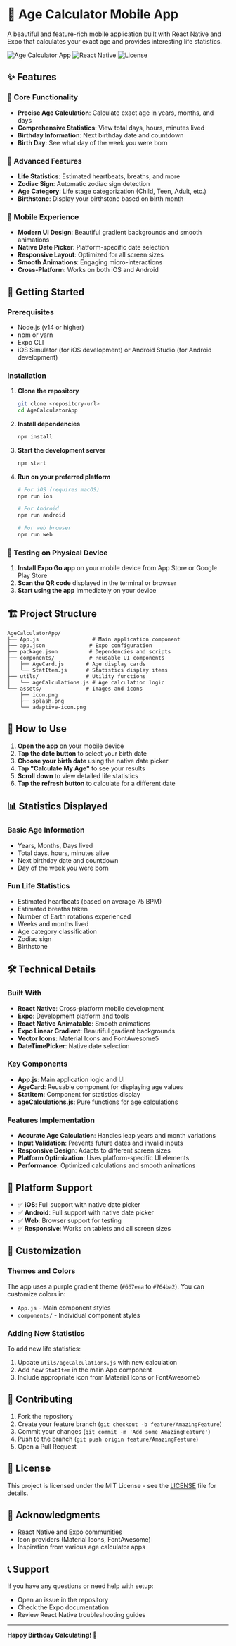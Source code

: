 # 🎂 Age Calculator Mobile App

A beautiful and feature-rich mobile application built with React Native and Expo that calculates your exact age and provides interesting life statistics.

![Age Calculator App](https://img.shields.io/badge/Platform-iOS%20%7C%20Android-blue)
![React Native](https://img.shields.io/badge/React%20Native-Expo-green)
![License](https://img.shields.io/badge/License-MIT-yellow)

## ✨ Features

### 📱 Core Functionality
- **Precise Age Calculation**: Calculate exact age in years, months, and days
- **Comprehensive Statistics**: View total days, hours, minutes lived
- **Birthday Information**: Next birthday date and countdown
- **Birth Day**: See what day of the week you were born

### 🎨 Advanced Features
- **Life Statistics**: Estimated heartbeats, breaths, and more
- **Zodiac Sign**: Automatic zodiac sign detection
- **Age Category**: Life stage categorization (Child, Teen, Adult, etc.)
- **Birthstone**: Display your birthstone based on birth month

### 📱 Mobile Experience
- **Modern UI Design**: Beautiful gradient backgrounds and smooth animations
- **Native Date Picker**: Platform-specific date selection
- **Responsive Layout**: Optimized for all screen sizes
- **Smooth Animations**: Engaging micro-interactions
- **Cross-Platform**: Works on both iOS and Android

## 🚀 Getting Started

### Prerequisites
- Node.js (v14 or higher)
- npm or yarn
- Expo CLI
- iOS Simulator (for iOS development) or Android Studio (for Android development)

### Installation

1. **Clone the repository**
   ```bash
   git clone <repository-url>
   cd AgeCalculatorApp
   ```

2. **Install dependencies**
   ```bash
   npm install
   ```

3. **Start the development server**
   ```bash
   npm start
   ```

4. **Run on your preferred platform**
   ```bash
   # For iOS (requires macOS)
   npm run ios
   
   # For Android
   npm run android
   
   # For web browser
   npm run web
   ```

### 📱 Testing on Physical Device

1. **Install Expo Go app** on your mobile device from App Store or Google Play Store
2. **Scan the QR code** displayed in the terminal or browser
3. **Start using the app** immediately on your device

## 🏗️ Project Structure

```
AgeCalculatorApp/
├── App.js                 # Main application component
├── app.json              # Expo configuration
├── package.json          # Dependencies and scripts
├── components/           # Reusable UI components
│   ├── AgeCard.js       # Age display cards
│   └── StatItem.js      # Statistics display items
├── utils/               # Utility functions
│   └── ageCalculations.js # Age calculation logic
└── assets/              # Images and icons
    ├── icon.png
    ├── splash.png
    └── adaptive-icon.png
```

## 🎯 How to Use

1. **Open the app** on your mobile device
2. **Tap the date button** to select your birth date
3. **Choose your birth date** using the native date picker
4. **Tap "Calculate My Age"** to see your results
5. **Scroll down** to view detailed life statistics
6. **Tap the refresh button** to calculate for a different date

## 📊 Statistics Displayed

### Basic Age Information
- Years, Months, Days lived
- Total days, hours, minutes alive
- Next birthday date and countdown
- Day of the week you were born

### Fun Life Statistics
- Estimated heartbeats (based on average 75 BPM)
- Estimated breaths taken
- Number of Earth rotations experienced
- Weeks and months lived
- Age category classification
- Zodiac sign
- Birthstone

## 🛠️ Technical Details

### Built With
- **React Native**: Cross-platform mobile development
- **Expo**: Development platform and tools
- **React Native Animatable**: Smooth animations
- **Expo Linear Gradient**: Beautiful gradient backgrounds
- **Vector Icons**: Material Icons and FontAwesome5
- **DateTimePicker**: Native date selection

### Key Components
- **App.js**: Main application logic and UI
- **AgeCard**: Reusable component for displaying age values
- **StatItem**: Component for statistics display
- **ageCalculations.js**: Pure functions for age calculations

### Features Implementation
- **Accurate Age Calculation**: Handles leap years and month variations
- **Input Validation**: Prevents future dates and invalid inputs
- **Responsive Design**: Adapts to different screen sizes
- **Platform Optimization**: Uses platform-specific UI elements
- **Performance**: Optimized calculations and smooth animations

## 📱 Platform Support

- ✅ **iOS**: Full support with native date picker
- ✅ **Android**: Full support with native date picker  
- ✅ **Web**: Browser support for testing
- ✅ **Responsive**: Works on tablets and all screen sizes

## 🎨 Customization

### Themes and Colors
The app uses a purple gradient theme (`#667eea` to `#764ba2`). You can customize colors in:
- `App.js` - Main component styles
- `components/` - Individual component styles

### Adding New Statistics
To add new life statistics:
1. Update `utils/ageCalculations.js` with new calculation
2. Add new `StatItem` in the main App component
3. Include appropriate icon from Material Icons or FontAwesome5

## 🤝 Contributing

1. Fork the repository
2. Create your feature branch (`git checkout -b feature/AmazingFeature`)
3. Commit your changes (`git commit -m 'Add some AmazingFeature'`)
4. Push to the branch (`git push origin feature/AmazingFeature`)
5. Open a Pull Request

## 📄 License

This project is licensed under the MIT License - see the [LICENSE](LICENSE) file for details.

## 🙏 Acknowledgments

- React Native and Expo communities
- Icon providers (Material Icons, FontAwesome)
- Inspiration from various age calculator apps

## 📞 Support

If you have any questions or need help with setup:
- Open an issue in the repository
- Check the Expo documentation
- Review React Native troubleshooting guides

---

**Happy Birthday Calculating! 🎉**